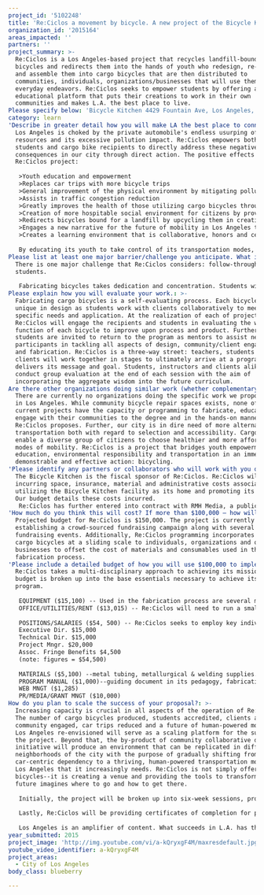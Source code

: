 ```yaml
---
project_id: '5102248'
title: 'Re:Ciclos a movement by bicycle. A new project of the Bicycle Kitchen'
organization_id: '2015164'
areas_impacted: ''
partners: ''
project_summary: >-
  Re:Ciclos is a Los Angeles-based project that recycles landfill-bound steel
  bicycles and redirects them into the hands of youth who redesign, re-fabricate
  and assemble them into cargo bicycles that are then distributed to
  communities, individuals, organizations/businesses that will use them in their
  everyday endeavors. Re:Ciclos seeks to empower students by offering an
  educational platform that puts their creations to work in their own
  communities and makes L.A. the best place to live.
Please specify below: 'Bicycle Kitchen 4429 Fountain Ave, Los Angeles, CA 90029'
category: learn
'Describe in greater detail how you will make LA the best place to connect:': >-
  Los Angeles is choked by the private automobile's endless usurping of
  resources and its excessive pollution impact. Re:Ciclos empowers both its
  students and cargo bike recipients to directly address these negative
  consequences in our city through direct action. The positive effects of the
  Re:Ciclos project: 
   
   >Youth education and empowerment
   >Replaces car trips with more bicycle trips
   >General improvement of the physical environment by mitigating pollution
   >Assists in traffic congestion reduction 
   >Greatly improves the health of those utilizing cargo bicycles through regular exercise
   >Creation of more hospitable social environment for citizens by providing safer streets
   >Redirects bicycles bound for a landfill by upcycling them in creating affordable human powered vehicles
   >Engages a new narrative for the future of mobility in Los Angeles that is low-cost, green and accessible to its diverse communities
   >Creates a learning environment that is collaborative, honors and celebrates individual contribution while upholding community interest.
   
   By educating its youth to take control of its transportation modes, Re:Ciclos tools the future with mobility alternatives that are healthy, viable and that mitigate global pollution and replaces negative and damaging consumer cycles with ones that reduce, re-use and recycle. The Los Angeles that Re:Ciclos envisions is filled with bicycle trips and infrastructure, healthy citizens, safe streets for all and a physical environment that reinvigorates the process of renewal rather than continuing to feed the deleterious effects of car culture.
Please list at least one major barrier/challenge you anticipate. What is your strategy for overcoming these obstacles?: >-
  There is one major challenge that Re:Ciclos considers: follow-through for
  students.
   
   Fabricating bicycles takes dedication and concentration. Students will have personalities, life circumstances and timing that will be factors in a their ability to engage fully. Re:Ciclos takes a collaborative, creative and hands-on approach to teaching, always engaging the student with challenges and perspectives which will solicit participation, self-sufficiency and collective problem solving. Further, working hand-in-hand with educational institutions to credit their students toward academic goals will incentivize students in completion of work. Moreover, having the students working directly with clients, seeing their work first-hand in action in communities of need further empowers their contributions and informs their ability to enact change in issues that affect them, their city and the world at large.
Please explain how you will evaluate your work.: >-
  Fabricating cargo bicycles is a self-evaluating process. Each bicycle will be
  unique in design as students work with clients collaboratively to meet
  specific needs and application. At the realization of each of project
  Re:Ciclos will engage the recipients and students in evaluating the work and
  function of each bicycle to improve upon process and product. Further,
  students are invited to return to the program as mentors to assist new
  participants in tackling all aspects of design, community/client engagement
  and fabrication. Re:Ciclos is a three-way street: teachers, students and
  clients will work together in stages to ultimately arrive at a program that
  delivers its message and goal. Students, instructors and clients alike will
  conduct group evaluation at the end of each session with the aim of
  incorporating the aggregate wisdom into the future curriculum.
Are there other organizations doing similar work (whether complementary or competitive)? What is unique about your proposed approach?: >-
  There are currently no organizations doing the specific work we propose doing
  in Los Angeles. While community bicycle repair spaces exists, none of the
  current projects have the capacity or programming to fabricate, educate and
  engage with their communities to the degree and in the hands-on manner that
  Re:Ciclos proposes. Further, our city is in dire need of more alternative
  transportation both with regard to selection and accessibility. Cargo bicycles
  enable a diverse group of citizens to choose healthier and more affordable
  modes of mobility. Re:Ciclos is a project that bridges youth empowerment,
  education, environmental responsibility and transportation in an immediately
  demonstrable and effective action: bicycling.
'Please identify any partners or collaborators who will work with you on this project. How much of the $100,000 grant award will each partner receive?': >-
  The Bicycle Kitchen is the fiscal sponsor of Re:Ciclos. Re:Ciclos will be
  incurring space, insurance, material and administrative costs associated with
  utilizing the Bicycle Kitchen facility as its home and promoting its project.
  Our budget details these costs incurred.
   Re:Ciclos has further entered into contract with RMH Media, a public-relations and marketing firm working with non-profits, to assist in promotions, grant and media management. For their work, RMH Media will receive 10% of monies raised through this effort.
'How much do you think this will cost? If more than $100,000 – how will you cover the additional costs?': >-
  Projected budget for Re:Ciclos is $150,000. The project is currently
  establishing a crowd-sourced fundraising campaign along with several
  fundraising events. Additionally, Re:Ciclos programming incorporates sale of
  cargo bicycles at a sliding scale to individuals, organizations and or
  businesses to offset the cost of materials and consumables used in the
  fabrication process.
'Please include a detailed budget of how you will use $100,000 to implement this project.': >-
  Re:Ciclos takes a multi-disciplinary approach to achieving its mission -- the
  budget is broken up into the base essentials necessary to achieve its
  program. 
   
   EQUIPMENT ($15,100) -- Used in the fabrication process are several machines and specialty tools specific to frame building cargo bikes.
   OFFICE/UTILITIES/RENT ($13,015) -- Re:Ciclos will need to run a small office in keeping track of allocated funds and its general programming. Insurance is included in this line item.
   
   POSITIONS/SALARIES ($54, 500) -- Re:Ciclos seeks to employ key individuals to deliver its services and mission. Current part-time positions break down:
   Executive Dir. $15,000
   Technical Dir. $15,000
   Project Mngr. $20,000
   Assoc. Fringe Benefits $4,500
   (note: figures = $54,500)
   
   MATERIALS ($5,100) --metal tubing, metallurgical & welding supplies. 
   PROGRAM MANUAL ($1,000)--guiding document in its pedagogy, fabrication approach & student interface.
   WEB MNGT ($1,285)
   PR/MEDIA/GRANT MNGT ($10,000)
How do you plan to scale the success of your proposal?: >-
  Increasing capacity is crucial in all aspects of the operation of Re:Ciclos.
  The number of cargo bicycles produced, students accredited, clients and
  community engaged, car trips reduced and a future of human-powered mobility in
  Los Angeles re-envisioned will serve as a scaling platform for the success of
  the project. Beyond that, the by-product of community collaborative design and
  initiative will produce an environment that can be replicated in different
  neighborhoods of the city with the purpose of gradually shifting from a
  car-centric dependency to a thriving, human-powered transportation model for
  Los Angeles that it increasingly needs. Re:Ciclos is not simply offering more
  bicycles--it is creating a venue and providing the tools to transform how its
  future imagines where to go and how to get there.
   
   Initially, the project will be broken up into six-week sessions, producing six cargo bicycles at a time. A total of three sessions will be held throughout the year. As capacity increases, Re:Ciclos aspires to run full-time, thereby increasing production and additionally engaging with more clientele to provide increased transportation alternatives to families, individuals, businesses and/or partners and organizations seeking to make a positive impact for the City of Los Angeles everyday and into the future. Long term, Re:Ciclos aspires to establish workshops, either as extensions of itself or as stand-alone cooperatives in East and South Los Angeles to impact those communities positively.
   
   Lastly, Re:Ciclos will be providing certificates of completion for participants fabricating cargo bicycles. Moreover, the project invites participants to continue involvement with the institution as mentors and to increase the scope of what the project delivers.
   
   Los Angeles is an amplifier of content. What succeeds in L.A. has the potential to influence what succeeds in other parts of the world. Re:Ciclos delivering alternative, affordable, functional, clean and accessible new modes of transport in this great city has the potential to foment this on a global scale, such as was seen with private, motorized automobiles a century ago. Increasing cargo bicycle presence in Los Angeles establishes a new scale: one that looks at the problem of mobility today and begins the healing process for a future that can no longer support its current transportation paradigm.
year_submitted: 2015
project_image: 'http://img.youtube.com/vi/a-kQryxgF4M/maxresdefault.jpg'
youtube_video_identifier: a-kQryxgF4M
project_areas:
  - City of Los Angeles
body_class: blueberry

---
```

